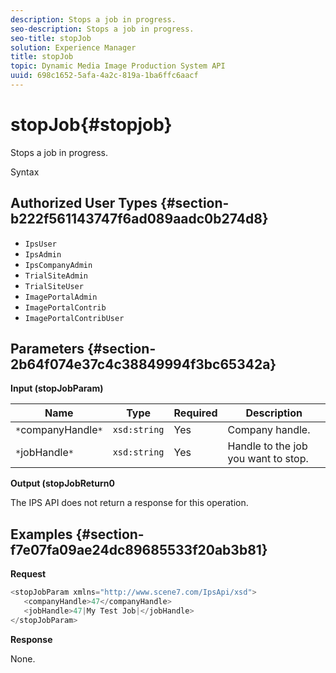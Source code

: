 ```yaml
---
description: Stops a job in progress.
seo-description: Stops a job in progress.
seo-title: stopJob
solution: Experience Manager
title: stopJob
topic: Dynamic Media Image Production System API
uuid: 698c1652-5afa-4a2c-819a-1ba6ffc6aacf
---
```


# stopJob{#stopjob}

Stops a job in progress.

 Syntax 

## Authorized User Types {#section-b222f561143747f6ad089aadc0b274d8}

* `IpsUser` 
* `IpsAdmin` 
* `IpsCompanyAdmin` 
* `TrialSiteAdmin` 
* `TrialSiteUser` 
* `ImagePortalAdmin` 
* `ImagePortalContrib` 
* `ImagePortalContribUser`

## Parameters {#section-2b64f074e37c4c38849994f3bc65342a}

**Input (stopJobParam)** 

|  Name  | Type  | Required  | Description  |
|---|---|---|---|
|  `*`companyHandle`*`  | `xsd:string`  | Yes  | Company handle.  |
|  `*`jobHandle`*`  | `xsd:string`  | Yes  | Handle to the job you want to stop.  |

**Output (stopJobReturn0**

The IPS API does not return a response for this operation.

## Examples {#section-f7e07fa09ae24dc89685533f20ab3b81}

**Request** 

```java
<stopJobParam xmlns="http://www.scene7.com/IpsApi/xsd">
   <companyHandle>47</companyHandle>
   <jobHandle>47|My Test Job|</jobHandle>
</stopJobParam>
```

**Response**

None. 
